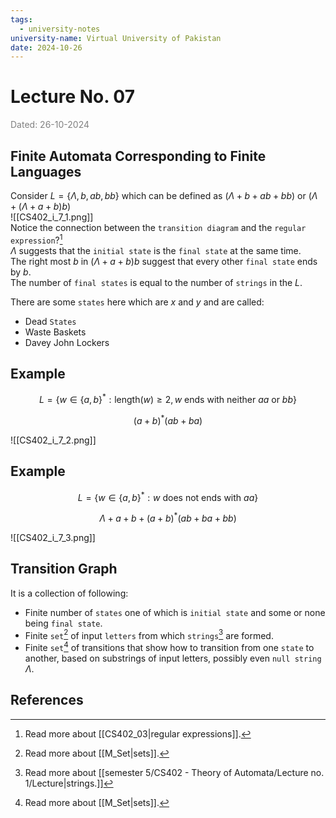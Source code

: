 ```yaml
---
tags:
  - university-notes
university-name: Virtual University of Pakistan
date: 2024-10-26
---
```


# Lecture No. 07

<span style="color: gray;">Dated: 26-10-2024</span>

## Finite Automata Corresponding to Finite Languages

Consider $L = \{\Lambda, b, ab, bb\}$ which can be defined as $(\Lambda + b + ab + bb)$ or $(\Lambda + (\Lambda + a + b)b)$  
![[CS402_i_7_1.png]]  
Notice the connection between the `transition diagram` and the `regular expression`?[^1]  
$\Lambda$ suggests that the `initial state` is the `final state` at the same time.  
The right most $b$ in $(\Lambda + a + b)b$ suggest that every other `final state` ends by $b$.  
The number of `final states` is equal to the number of `strings` in the $L$.

There are some `states` here which are $x$ and $y$ and are called:

- Dead `States`
- Waste Baskets
- Davey John Lockers

## Example

$$L = \{w \in \{a, b\}^* : \text{length}(w) \ge 2, w \text{ ends with neither } aa \text{ or } bb\}$$

$$(a + b)^*(ab + ba)$$

![[CS402_i_7_2.png]]

## Example

$$L = \{w \in \{a, b\}^* : w \text{ does not ends with } aa\}$$

$$\Lambda + a + b + (a + b)^*(ab + ba + bb)$$

![[CS402_i_7_3.png]]

## Transition Graph

It is a collection of following:

- Finite number of `states` one of which is `initial state` and some or none being `final state`.
- Finite `set`[^2] of input `letters` from which `strings`[^3] are formed.
- Finite `set`[^2] of transitions that show how to transition from one `state` to another, based on substrings of input letters, possibly even `null string` $\Lambda$.

## References

[^1]: Read more about [[CS402_03|regular expressions]].
[^2]: Read more about [[M_Set|sets]].
[^3]: Read more about [[semester 5/CS402 - Theory of Automata/Lecture no. 1/Lecture|strings.]]